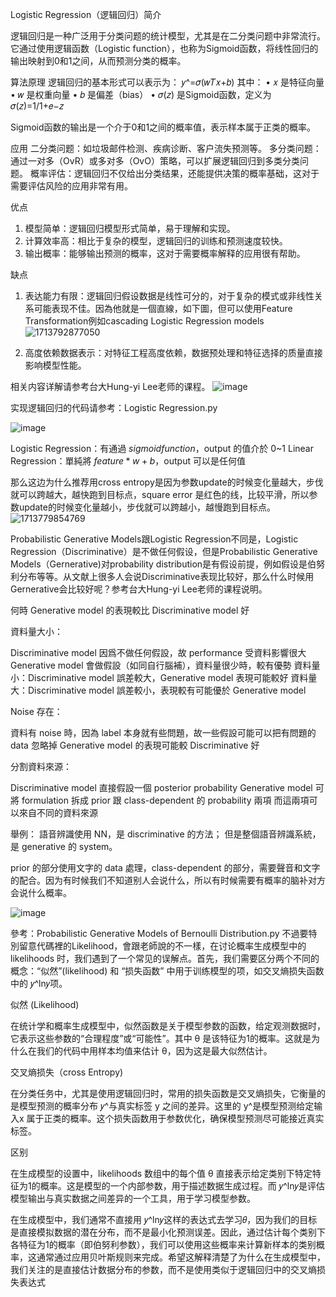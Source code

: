 Logistic Regression（逻辑回归）简介

逻辑回归是一种广泛用于分类问题的统计模型，尤其是在二分类问题中非常流行。它通过使用逻辑函数（Logistic function），也称为Sigmoid函数，将线性回归的输出映射到0和1之间，从而预测分类的概率。

算法原理
逻辑回归的基本形式可以表示为： 𝑦^=𝜎(𝑤𝑇𝑥+𝑏) 其中：
•	𝑥 是特征向量
•	𝑤 是权重向量
•	𝑏 是偏差（bias）
•	𝜎(𝑧) 是Sigmoid函数，定义为 𝜎(𝑧)=1/1+𝑒−𝑧

Sigmoid函数的输出是一个介于0和1之间的概率值，表示样本属于正类的概率。

应用
二分类问题：如垃圾邮件检测、疾病诊断、客户流失预测等。
多分类问题：通过一对多（OvR）或多对多（OvO）策略，可以扩展逻辑回归到多类分类问题。
概率评估：逻辑回归不仅给出分类结果，还能提供决策的概率基础，这对于需要评估风险的应用非常有用。

优点
1.	模型简单：逻辑回归模型形式简单，易于理解和实现。
2.	计算效率高：相比于复杂的模型，逻辑回归的训练和预测速度较快。
3.	输出概率：能够输出预测的概率，这对于需要概率解释的应用很有帮助。

缺点
1.	表达能力有限：逻辑回归假设数据是线性可分的，对于复杂的模式或非线性关系可能表现不佳。因為他就是一個直線，如下圖，但可以使用Feature Transformation例如cascading Logistic Regression models
   ![1713792877050](https://github.com/joycelai140420/MachineLearning/assets/167413809/f5c38891-76ef-44a1-a360-231e60e80a0a)

2.	高度依赖数据表示：对特征工程高度依赖，数据预处理和特征选择的质量直接影响模型性能。

相关内容详解请参考台大Hung-yi Lee老师的课程。
![image](https://github.com/joycelai140420/MachineLearning/assets/167413809/c91df5d0-936c-4cfc-bd3d-13bcf4d4b71b)

实现逻辑回归的代码请参考：Logistic Regression.py

![image](https://github.com/joycelai140420/MachineLearning/assets/167413809/e1e6d992-c2eb-4116-b6a8-275b8d6a5173)

Logistic Regression：有通過 $sigmoid function$，output 的值介於 0~1
Linear Regression：單純將 $feature*w+b$，output 可以是任何值

那么这边为什么推荐用cross entropy是因为参数update的时候变化量越大，步伐就可以跨越大，越快跑到目标点，square error 是红色的线，比较平滑，所以参数update的时候变化量越小，步伐就可以跨越小，越慢跑到目标点。
![1713779854769](https://github.com/joycelai140420/MachineLearning/assets/167413809/740169bc-bc38-4652-b9e3-fdbc12c58f76)

Probabilistic Generative Models跟Logistic Regression不同是，Logistic Regression（Discriminative）是不做任何假设，但是Probabilistic Generative Models（Gernerative)对probability distribution是有假设前提，例如假设是伯努利分布等等。从文献上很多人会说Discriminative表现比较好，那么什么时候用Gernerative会比较好呢？参考台大Hung-yi Lee老师的课程说明。

何時 Generative model 的表現較比 Discriminative model 好

資料量大小：

Discriminative model 因爲不做任何假設，故 performance 受資料影響很大 Generative model 會做假設（如同自行腦補），資料量很少時，較有優勢
資料量小：Discriminative model 誤差較大，Generative model 表現可能較好 資料量大：Discriminative model 誤差較小，表現較有可能優於 Generative model

Noise 存在：

資料有 noise 時，因為 label 本身就有些問題，故一些假設可能可以把有問題的 data 忽略掉 Generative model 的表現可能較 Discriminative 好

分割資料來源：

Discriminative model 直接假設一個 posterior probability Generative model 可將 formulation 拆成 prior 跟 class-dependent 的 probability 兩項 而這兩項可以來自不同的資料來源

舉例： 語音辨識使用 NN，是 discriminative 的方法； 但是整個語音辨識系統，是 generative 的 system。

prior 的部分使用文字的 data 處理，class-dependent 的部分，需要聲音和文字的配合。因为有时候我们不知道别人会说什么，所以有时候需要有概率的脑补对方会说什么概率。

![image](https://github.com/joycelai140420/MachineLearning/assets/167413809/25b4f578-5331-4924-a858-3ec3501078f0)

參考：Probabilistic Generative Models of Bernoulli Distribution.py
不過要特別留意代碼裡的Likelihood，會跟老師說的不一樣，在讨论概率生成模型中的 likelihoods 时，我们遇到了一个常见的误解点。首先，我们需要区分两个不同的概念：“似然”(likelihood) 和 “损失函数” 中用于训练模型的项，如交叉熵损失函数中的 𝑦^ln𝑦项。

似然 (Likelihood)

在统计学和概率生成模型中，似然函数是关于模型参数的函数，给定观测数据时，它表示这些参数的“合理程度”或“可能性”。其中 θ 是该特征为1的概率。这就是为什么在我们的代码中用样本均值来估计 θ，因为这是最大似然估计。

交叉熵损失（cross Entropy)

在分类任务中，尤其是使用逻辑回归时，常用的损失函数是交叉熵损失，它衡量的是模型预测的概率分布 𝑦^与真实标签 y 之间的差异。这里的 y^是模型预测给定输入x 属于正类的概率。这个损失函数用于参数优化，确保模型预测尽可能接近真实标签。

区别

在生成模型的设置中，likelihoods 数组中的每个值 θ 直接表示给定类别下特定特征为1的概率。这是模型的一个内部参数，用于描述数据生成过程。而 𝑦^ln𝑦是评估模型输出与真实数据之间差异的一个工具，用于学习模型参数。

在生成模型中，我们通常不直接用 𝑦^ln𝑦这样的表达式去学习𝜃，因为我们的目标是直接模拟数据的潜在分布，而不是最小化预测误差。因此，通过估计每个类别下各特征为1的概率（即伯努利参数），我们可以使用这些概率来计算新样本的类别概率，这通常通过应用贝叶斯规则来完成。希望这解释清楚了为什么在生成模型中，我们关注的是直接估计数据分布的参数，而不是使用类似于逻辑回归中的交叉熵损失表达式
